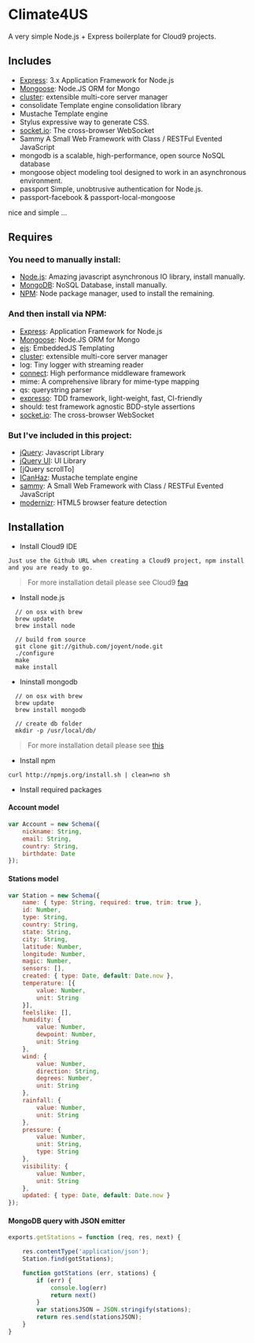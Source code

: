 Climate4US
===========================

A very simple Node.js + Express boilerplate for Cloud9 projects.

## Includes

* [Express](http://expressjs.com/): 3.x Application Framework for Node.js
* [Mongoose](http://mongoosejs.com/): Node.JS ORM for Mongo
* [cluster](http://learnboost.github.com/cluster): extensible multi-core server manager
* consolidate Template engine consolidation library
* Mustache Template engine 
* Stylus expressive way to generate CSS.
* [socket.io](https://github.com/learnboost/Socket.IO-node): The cross-browser WebSocket
* Sammy A Small Web Framework with Class / RESTFul Evented JavaScript
* mongodb is a scalable, high-performance, open source NoSQL database
* mongoose object modeling tool designed to work in an asynchronous environment.
* passport Simple, unobtrusive authentication for Node.js.
* passport-facebook & passport-local-mongoose

nice and simple ...

## Requires

### You need to manually install: 

  - [Node.js](http://nodejs.org/): Amazing javascript asynchronous IO library, install manually.
  - [MongoDB](http://www.mongodb.org): NoSQL Database, install manually.
  - [NPM](http://npmjs.org/): Node package manager, used to install the remaining.

### And then install via NPM: 

  - [Express](http://expressjs.com/): Application Framework for Node.js
  - [Mongoose](http://mongoosejs.com/): Node.JS ORM for Mongo
  - [ejs](http://embeddedjs.com/): EmbeddedJS Templating
  - [cluster](http://learnboost.github.com/cluster): extensible multi-core server manager
  - log: Tiny logger with streaming reader
  - [connect](https://github.com/senchalabs/connect): High performance middleware framework
  - mime: A comprehensive library for mime-type mapping
  - qs: querystring parser
  - [expresso](https://github.com/visionmedia/expresso): TDD framework, light-weight, fast, CI-friendly
  - should: test framework agnostic BDD-style assertions
  - [socket.io](https://github.com/learnboost/Socket.IO-node): The cross-browser WebSocket

### But I've included in this project:

  - [jQuery](http://jquery.com/): Javascript Library
  - [jQuery UI](http://jqueryui.com/): UI Library
  - [jQuery scrollTo]
  - [ICanHaz](): Mustache template engine
  - [sammy](): A Small Web Framework with Class / RESTFul Evented JavaScript
  - [modernizr](): HTML5 browser feature detection

## Installation

  - Install Cloud9 IDE

<!---->

    Just use the Github URL when creating a Cloud9 project, npm install and you are ready to go.

> For more installation detail please see Cloud9 [faq](https://c9.io/site/category/faq/)

  - Install node.js 

<!---->

      // on osx with brew
      brew update
      brew install node
    
      // build from source
      git clone git://github.com/joyent/node.git
      ./configure
      make
      make install
  
  - Ininstall mongodb
  
<!---->

      // on osx with brew
      brew update
      brew install mongodb
    
      // create db folder
      mkdir -p /usr/local/db/

> For more installation detail please see [this](http://www.mongodb.org/display/DOCS/Quickstart)
    
  - Install npm

<!---->

    curl http://npmjs.org/install.sh | clean=no sh
    
  - Install required packages


#### Account model
```js
var Account = new Schema({
    nickname: String,
    email: String,
    country: String,
    birthdate: Date
});
```

#### Stations model
```js
var Station = new Schema({
    name: { type: String, required: true, trim: true },
    id: Number,
    type: String,
    country: String,
    state: String,
    city: String,
    latitude: Number,
    longitude: Number,
    magic: Number,
    sensors: [],
    created: { type: Date, default: Date.now },
    temperature: [{
        value: Number, 
        unit: String
    }],
    feelslike: [],
    humidity: { 
        value: Number, 
        dewpoint: Number, 
        unit: String
    },
    wind: { 
        value: Number, 
        direction: String, 
        degrees: Number, 
        unit: String
    },
    rainfall: { 
        value: Number, 
        unit: String
    },
    pressure: { 
        value: Number, 
        unit: String, 
        type: String
    }, 
    visibility: { 
        value: Number, 
        unit: String
    },
    updated: { type: Date, default: Date.now }
});

```
#### MongoDB query with JSON emitter
```js
exports.getStations = function (req, res, next) {

    res.contentType('application/json');
    Station.find(gotStations);

    function gotStations (err, stations) {
        if (err) {
            console.log(err)
            return next()
        }
        var stationsJSON = JSON.stringify(stations);
        return res.send(stationsJSON);
    }
}
```

```js
```